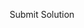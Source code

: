 <iframe id="content" frameborder="0" scrolling="no" onload="window.problem?window.problem.resize():null" style="width: 100%;"></iframe>
<a id="submit" target="_blank" style="display: block; text-align: center">Submit Solution</a>
<script src="/assets/js/problem.js"></script>